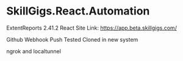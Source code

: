 # SkillGigs.React.Automation
ExtentReports 2.41.2 
React Site Link: https://app.beta.skillgigs.com/

Github Webhook Push Tested
Cloned in new system

ngrok and localtunnel
